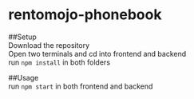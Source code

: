 # rentomojo-phonebook

##Setup  
Download the repository  
Open two terminals and cd into frontend and backend  
run ```npm install``` in both folders  

##Usage  
run ```npm start``` in both frontend and backend